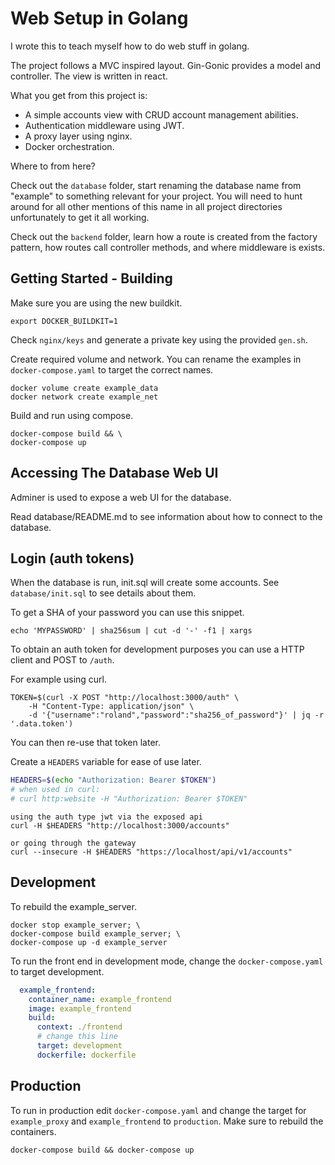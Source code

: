 # Web Setup in Golang

I wrote this to teach myself how to do web stuff in golang.

The project follows a MVC inspired layout.
Gin-Gonic provides a model and controller. The view is written in react.

What you get from this project is:

* A simple accounts view with CRUD account management abilities.
* Authentication middleware using JWT.
* A proxy layer using nginx.
* Docker orchestration.

Where to from here?

Check out the `database` folder, start renaming the database name from "example"
to something relevant for your project. You will need to hunt around for all other mentions of this
name in all project directories unfortunately to get it all working.

Check out the `backend` folder, learn how a route is created from the factory pattern,
how routes call controller methods, and where middleware is exists.

## Getting Started - Building

Make sure you are using the new buildkit.

```none
export DOCKER_BUILDKIT=1
```

Check `nginx/keys` and generate a private key using the provided `gen.sh`.

Create required volume and network.
You can rename the examples in `docker-compose.yaml` to target the correct names.

```none
docker volume create example_data
docker network create example_net
```

Build and run using compose.

```none
docker-compose build && \
docker-compose up
```

## Accessing The Database Web UI

Adminer is used to expose a web UI for the database.

Read database/README.md to see information about how to connect to the database.

## Login (auth tokens)

When the database is run, init.sql will create some accounts.
See `database/init.sql` to see details about them.

To get a SHA of your password you can use this snippet.

```none
echo 'MYPASSWORD' | sha256sum | cut -d '-' -f1 | xargs
```

To obtain an auth token for development purposes you can use a HTTP client and POST to `/auth`.

For example using curl.

```none
TOKEN=$(curl -X POST "http://localhost:3000/auth" \
    -H "Content-Type: application/json" \
    -d '{"username":"roland","password":"sha256_of_password"}' | jq -r '.data.token')
```

You can then re-use that token later.


Create a `HEADERS` variable for ease of use later.

```bash
HEADERS=$(echo "Authorization: Bearer $TOKEN") 
# when used in curl:
# curl http:website -H "Authorization: Bearer $TOKEN"
```

```none
using the auth type jwt via the exposed api
curl -H $HEADERS "http://localhost:3000/accounts"

or going through the gateway
curl --insecure -H $HEADERS "https://localhost/api/v1/accounts"
```

## Development

To rebuild the example_server.

```none
docker stop example_server; \
docker-compose build example_server; \
docker-compose up -d example_server
```

To run the front end in development mode, change the `docker-compose.yaml` to target development.

```yaml
  example_frontend:
    container_name: example_frontend
    image: example_frontend
    build:
      context: ./frontend
      # change this line
      target: development
      dockerfile: dockerfile
```

## Production

To run in production edit `docker-compose.yaml` and change the target for `example_proxy`
and `example_frontend` to `production`. Make sure to rebuild the containers.

```none
docker-compose build && docker-compose up
```
